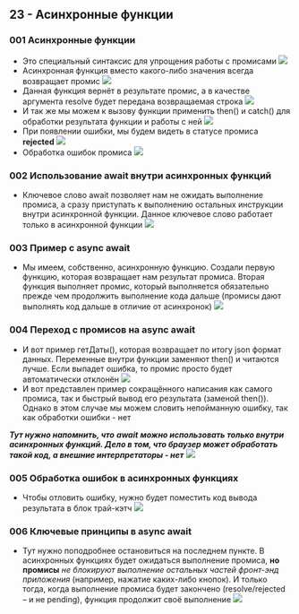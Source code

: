## **23 - Асинхронные функции**

### **001 Асинхронные функции**

- Это специальный синтаксис для упрощения работы с промисами
![](_png/Pasted%20image%2020220908194023.png)
- Асинхронная функция вместо какого-либо значения всегда возвращает промис
![](_png/Pasted%20image%2020220908194028.png)
- Данная функция вернёт в результате промис, а в качестве аргумента resolve будет передана возвращаемая строка
![](_png/Pasted%20image%2020220908194036.png)
- И так же мы можем к вызову функции применить then() и catch() для обработки результата функции и работы с ней
![](_png/Pasted%20image%2020220908194045.png)
- При появлении ошибки, мы будем видеть в статусе промиса **rejected**
![](_png/Pasted%20image%2020220908194052.png)
- Обработка ошибок промиса
![](_png/Pasted%20image%2020220908194100.png)
### **002 Использование await внутри асинхронных функций**

- Ключевое слово await позволяет нам не ожидать выполнение промиса, а сразу приступать к выполнению остальных инструкции внутри асинхронной функции. Данное ключевое слово работает только в асинхронной функции
![](_png/Pasted%20image%2020220908194106.png)
### **003 Пример с async await**

- Мы имеем, собственно, асинхронную функцию. Создали первую функцию, которая возвращает нам результат промиса. Вторая функция выполняет промис, который выполняется обязательно прежде чем продолжить выполнение кода дальше (промисы дают выполнять код дальше в отличие от асинхронок)
![](_png/Pasted%20image%2020220908194112.png)
### **004 Переход с промисов на async await**

- И вот пример гетДаты(), которая возвращает по итогу json формат данных. Переменные внутри функции заменяют then() и читаются лучше. Если выпадет ошибка, то промис просто будет автоматически отклонён
![](_png/Pasted%20image%2020220908194123.png)
- И вот представлен пример сокращённого написания как самого промиса, так и быстрый вывод его результата (заменой then()). Однако в этом случае мы можем словить непойманную ошибку, так как обработки ошибки - нет

**_Тут нужно напомнить, что_** **_await_** **_можно использовать только внутри асинхронных функций. Дело в том, что браузер может обработать такой код, а внешние интерпретаторы - нет_**
![](_png/Pasted%20image%2020220908194131.png)
### **005 Обработка ошибок в асинхронных функциях**

- Чтобы отловить ошибку, нужно будет поместить код вывода результата в блок трай-кэтч
![](_png/Pasted%20image%2020220908194137.png)
### **006 Ключевые принципы в async await**

- Тут нужно поподробнее остановиться на последнем пункте. В асинхронных функциях будет ожидаться выполнение промиса, **но промисы** _не блокируют выполнение остальных частей фронт-энд приложения_ (например, нажатие каких-либо кнопок). И только тогда, когда выполнение промиса будет закончено (resolve/rejected – и не pending), функция продолжит своё выполнение
![](_png/Pasted%20image%2020220908194144.png)